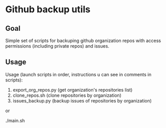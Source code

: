 # Github backup utils

## Goal

Simple set of scripts for backuping github organization repos with access permissions (including private repos) and issues.

## Usage

Usage (launch scripts in order, instructions u can see in comments in scripts):

1. export_org_repos.py (get organization's repositories list)
2. clone_repos.sh (clone repositories by organization)
3. issues_backup.py (backup issues of repositories by organization)


or

./main.sh
